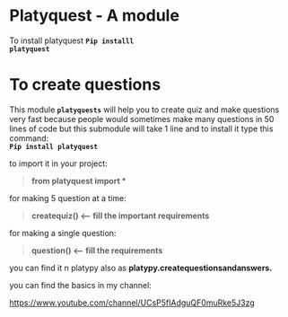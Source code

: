 # Platyquest - A module

To install platyquest <code><strong>Pip installl platyquest</strong></code>

<h1>To create questions</h1>
This module <code><strong>platyquests</strong></code> will help you to create quiz and make questions
very fast because people would sometimes make many questions in 50 lines of code but this submodule will take 1 line and 
to install it type this command:
<br>
<code><strong>Pip install platyquest</strong></code>

to import it in your project:

><strong>from platyquest import *</strong>

for making 5 question at a time:

> <strong>createquiz() <-- fill the important requirements</strong>

for making a single question:
> <strong>question() <-- fill the requirements</strong>

you can find it n platypy also as <strong>platypy.createquestionsandanswers.</strong>

you can find the basics in my channel:

<a href = "https://www.youtube.com/channel/UCsP5fIAdguQF0muRke5J3zg">https://www.youtube.com/channel/UCsP5fIAdguQF0muRke5J3zg </a>